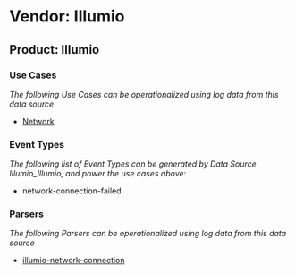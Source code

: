 Vendor: Illumio
===============
Product: Illumio
----------------

### Use Cases

_The following Use Cases can be operationalized using log data from this data source_

* [Network](usecase_network.md)


### Event Types

_The following list of Event Types can be generated by Data Source Illumio_Illumio, and power the use cases above:_

- network-connection-failed


### Parsers

_The following Parsers can be operationalized using log data from this data source_

* [illumio-network-connection](parserContent_illumio-network-connection.md)
